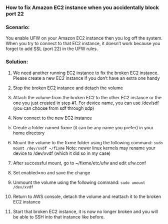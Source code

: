 ### How to fix Amazon EC2 instance when you accidentally block port 22

### Scenario: 
You enable UFW on your Amazon EC2 instance then you log off the system. When you try to connect to that EC2 instance, it doesn’t work because you forget to add SSL (port 22) in the UFW rules.

### Solution:
1. We need another running EC2 instance to fix the broken EC2 instance. Please create a new EC2 instance if you don’t have an extra one handy

2. Stop the broken EC2 instance and detach the volume

3. Attach the volume from the broken EC2 to the other EC2 instance or the one you just created in step #1. For device name, you can use /dev/sdf (you can choose from sdf through sdp)

4. Now connect to the new EC2 instance

5. Create a folder named fixme (it can be any name you prefer) in your home directory

6. Mount the volume to the fixme folder using the following command:
    ```sudo mount /dev/xvdf ~/fixme```
Note: newer linux kernels may rename your device to /dev/xvdf (which it did so in my case)

7. After successful mount, go to ~/fixme/etc/ufw and edit ufw.conf

8. Set enabled=no and save the change

9. Unmount the volume using the following command:
    ```sudo umount /dev/xvdf```

10. Return to AWS console, detach the volume and reattach it to the broken EC2 instance

11. Start that broken EC2 instance, it is now no longer broken and you will be able to SSH into that instance like before.
